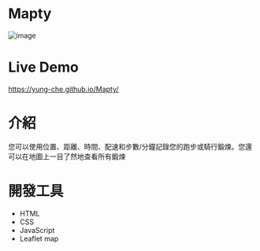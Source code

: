 # Mapty
![image](https://github.com/Yung-Che/Mapty/blob/master/img/Mapty.gif)

# Live Demo
https://yung-che.github.io/Mapty/

# 介紹 
您可以使用位置、距離、時間、配速和步數/分鐘記錄您的跑步或騎行鍛煉。您還可以在地圖上一目了然地查看所有鍛煉

# 開發工具
- HTML
- CSS
- JavaScript
- Leaflet map

